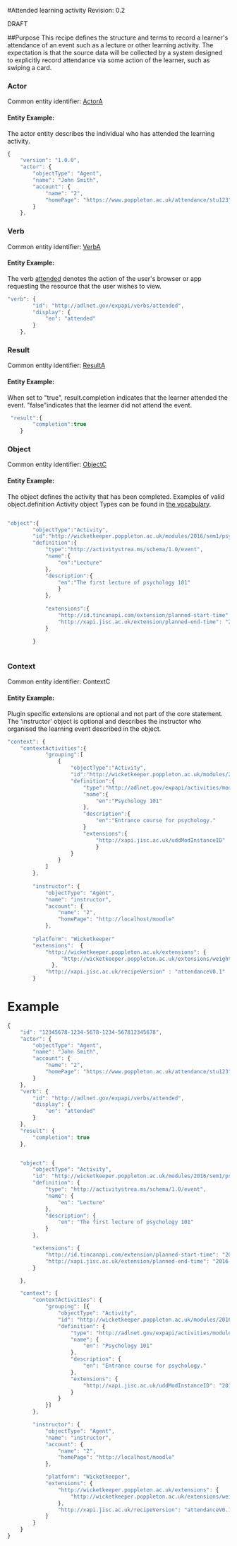 #Attended learning activity
Revision: 0.2

DRAFT

##Purpose
This recipe defines the structure and terms to record a learner's attendance of an event such as a lecture or other learning activity. The expectation is that the source data will be collected by a system designed to explicitly record attendance via some action of the learner, such as swiping a card.

### Actor
Common entity identifier: [ActorA](../common_structures.md#actora)

#### Entity Example:
The actor entity describes the individual who has attended the learning activity.

``` Javascript
{
    "version": "1.0.0",
    "actor": {
        "objectType": "Agent",
        "name": "John Smith",
        "account": {
            "name": "2",
            "homePage": "https://www.poppleton.ac.uk/attendance/stu123"
        }
    },
```

### Verb

Common entity identifier: [VerbA](../common_structures.md#verba)

#### Entity Example:

The verb [attended](/vocabulary.md#verbs) denotes the action of the user's browser or app requesting the resource that the user wishes to view.

``` javascript
"verb": {
        "id": "http://adlnet.gov/expapi/verbs/attended",
        "display": {
            "en": "attended"
        }
    },
```

### Result
Common entity identifier: [ResultA](../common_structures.md#resulta)

#### Entity Example:
When set to "true", result.completion indicates that the learner attended the event. "false"indicates that the learner did not attend the event.

``` javascript
 "result":{
        "completion":true
    }
```

### Object
Common entity identifier: [ObjectC](../common_structures.md#objectc)

#### Entity Example:
The object defines the activity that has been completed. Examples of valid object.definition Activity object Types can be found in [the vocabulary](../vocabulary.md#30-object).

``` javascript

"object":{
		"objectType":"Activity",
		"id":"http://wicketkeeper.poppleton.ac.uk/modules/2016/sem1/psy101/qlecture1",
		"definition":{
			"type":"http://activitystrea.ms/schema/1.0/event",
			"name":{
				"en":"Lecture"
			},
			"description":{
				"en":"The first lecture of psychology 101"
				}
			},
			
		    "extensions":{
				"http://id.tincanapi.com/extension/planned-start-time": "2016-02-05T10:00:00.000Z",
				"http://xapi.jisc.ac.uk/extension/planned-end-time": "2016-02-05T14:00:00.000Z"
			}
			
		}
		
```

### Context
Common entity identifier: ContextC

#### Entity Example:
Plugin specific extensions are optional and not part of the core statement. The 'instructor' object is optional and describes the instructor who organised the learning event described in the object.

``` javascript
"context": {
	"contextActivities":{
            "grouping":[
                {
                    "objectType":"Activity",
                    "id":"http://wicketkeeper.poppleton.ac.uk/modules/2016/sem1/psy101",
                    "definition":{
                        "type":"http://adlnet.gov/expapi/activities/module",
                        "name":{
                            "en":"Psychology 101"
                        },
                        "description":{
                            "en":"Entrance course for psychology."
                        }
                        "extensions":{
                        	"http://xapi.jisc.ac.uk/uddModInstanceID" : "2016.sem1.psy101"
                        	}
                    }
                }
            ]
        },
		
		"instructor": {
            "objectType": "Agent",
            "name": "instructor",
            "account": {
                "name": "2",
                "homePage": "http://localhost/moodle"
            },
        
        "platform": "Wicketkeeper"
        "extensions":  {
      		"http://wicketkeeper.poppleton.ac.uk/extensions": {
      		 	 "http://wicketkeeper.poppleton.ac.uk/extensions/weighting": "3"
              },
			"http://xapi.jisc.ac.uk/recipeVersion" : "attendanceV0.1"
        }
```


# Example
``` javascript
{
	"id": "12345678-1234-5678-1234-567812345678",
	"actor": {
		"objectType": "Agent",
		"name": "John Smith",
		"account": {
			"name": "2",
			"homePage": "https://www.poppleton.ac.uk/attendance/stu123"
		}
	},
	"verb": {
		"id": "http://adlnet.gov/expapi/verbs/attended",
		"display": {
			"en": "attended"
		}
	},
	"result": {
		"completion": true
	},


	"object": {
		"objectType": "Activity",
		"id": "http://wicketkeeper.poppleton.ac.uk/modules/2016/sem1/psy101/qlecture1",
		"definition": {
			"type": "http://activitystrea.ms/schema/1.0/event",
			"name": {
				"en": "Lecture"
			},
			"description": {
				"en": "The first lecture of psychology 101"
			}
		},

		"extensions": {
			"http://id.tincanapi.com/extension/planned-start-time": "2016-02-05T10:00:00.000Z",
			"http://xapi.jisc.ac.uk/extension/planned-end-time": "2016-02-05T14:00:00.000Z"
		}

	},

	"context": {
		"contextActivities": {
			"grouping": [{
				"objectType": "Activity",
				"id": "http://wicketkeeper.poppleton.ac.uk/modules/2016/sem1/psy101",
				"definition": {
					"type": "http://adlnet.gov/expapi/activities/module",
					"name": {
						"en": "Psychology 101"
					},
					"description": {
						"en": "Entrance course for psychology."
					},
					"extensions": {
						"http://xapi.jisc.ac.uk/uddModInstanceID": "2016.sem1.psy101"
					}
				}
			}]
		},

		"instructor": {
			"objectType": "Agent",
			"name": "instructor",
			"account": {
				"name": "2",
				"homePage": "http://localhost/moodle"
			},

			"platform": "Wicketkeeper",
			"extensions": {
				"http://wicketkeeper.poppleton.ac.uk/extensions": {
					"http://wicketkeeper.poppleton.ac.uk/extensions/weighting": "3"
				},
				"http://xapi.jisc.ac.uk/recipeVersion": "attendanceV0.1"
			}
		}
	}
}

```